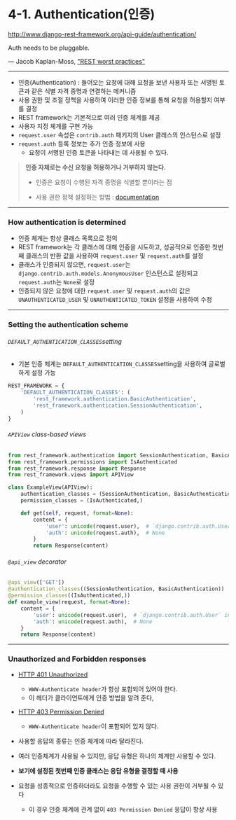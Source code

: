 # 4-1. Authentication(인증)

http://www.django-rest-framework.org/api-guide/authentication/

Auth needs to be pluggable.

  — Jacob Kaplan-Moss, ["REST worst practices"](https://jacobian.org/writing/rest-worst-practices/)

---

- 인증(Authentication) : 들어오는 요청에 대해 요청을 보낸 사용자 또는 서명된 토큰과 같은 식별 자격 증명과 연결하는 메커니즘
- 사용 권한 및 조절 정책을 사용하여 이러한 인증 정보를 통해 요청을 허용할지 여부를 결정
- REST framework는 기본적으로 여러 인증 체계를 제공
- 사용자 지정 체계를 구현 가능
- `request.user` 속성은 `contrib.auth` 패키지의 User 클래스의 인스턴스로 설정
- `request.auth` 등록 정보는 추가 인증 정보에 사용
  - 요청이 서명된 인증 토큰을 나타내는 데 사용될 수 있다.

> **인증 자체로는 수신 요청을 허용하거나 거부하지 않는다.**
>
> - 인증은 요청이 수행된 자격 증명을 식별할 뿐이라는 점
>
>
> - 사용 권한 정책 설정하는 방법 : [documentation](http://www.django-rest-framework.org/api-guide/permissions/)

---

### How authentication is determined

- 인증 체계는 항상 클래스 목록으로 정의
- REST framework는 각 클래스에 대해 인증을 시도하고, 성공적으로 인증한 첫번째 클래스의 반환 값을 사용하여 `request.user` 및 `request.auth`를 설정
- 클래스가 인증되지 않으면, `request.user`는 `django.contrib.auth.models.AnonymousUser` 인스턴스로 설정되고 `request.auth`는 `None`로 설정
- 인증되지 않은 요청에 대한 `request.user` 및 `request.auth`의 값은 `UNAUTHENTICATED_USER` 및 `UNAUTHENTICATED_TOKEN` 설정을 사용하여 수정

---

### Setting the authentication scheme

###### `DEFAULT_AUTHENTICATION_CLASSES`setting

- 기본 인증 체계는 `DEFAULT_AUTHENTICATION_CLASSES`setting을 사용하여 글로벌하게 설정 가능

```python
REST_FRAMEWORK = {
    'DEFAULT_AUTHENTICATION_CLASSES': (
        'rest_framework.authentication.BasicAuthentication',
        'rest_framework.authentication.SessionAuthentication',
    )
}
```



###### `APIView` class-based views

```python
from rest_framework.authentication import SessionAuthentication, BasicAuthentication
from rest_framework.permissions import IsAuthenticated
from rest_framework.response import Response
from rest_framework.views import APIView

class ExampleView(APIView):
    authentication_classes = (SessionAuthentication, BasicAuthentication)
    permission_classes = (IsAuthenticated,)

    def get(self, request, format=None):
        content = {
            'user': unicode(request.user),  # `django.contrib.auth.User` instance.
            'auth': unicode(request.auth),  # None
        }
        return Response(content)
```



###### `@api_view` decorator

```python
@api_view(['GET'])
@authentication_classes((SessionAuthentication, BasicAuthentication))
@permission_classes((IsAuthenticated,))
def example_view(request, format=None):
    content = {
        'user': unicode(request.user),  # `django.contrib.auth.User` instance.
        'auth': unicode(request.auth),  # None
    }
    return Response(content)
```

---

### Unauthorized and Forbidden responses

- [HTTP 401 Unauthorized](https://www.w3.org/Protocols/rfc2616/rfc2616-sec10.html#sec10.4.2)
  - `WWW-Authenticate header`가 항상 포함되어 있어야 한다.
  - 이 헤더가 클라이언트에게 인증 방법을 알려 준다,
- [HTTP 403 Permission Denied](https://www.w3.org/Protocols/rfc2616/rfc2616-sec10.html#sec10.4.4)
  - `WWW-Authenticate header`이 포함되어 있지 않다.



- 사용할 응답의 종류는 인증 체계에 따라 달라진다.
- 여러 인증체계가 사용될 수 있지만, 응답 유형은 하나의 체계만 사용할 수 있다.
- **보기에 설정된 첫번째 인증 클래스는 응답 유형을 결정할 때 사용**
- 요청을 성종적으로 인증하더라도 요청을 수행할 수 있는 사용 권한이 거부될 수 있다
  - 이 경우 인증 체계에 관계 없이 `403 Permission Denied` 응답이 항상 사용

